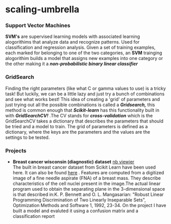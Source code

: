 # scaling-umbrella  
### Support Vector Machines
**SVM's** are  supervised learning models with associated learning alogorithims that analyze data and recognize patterns. Used for classification and regression analysis. Given a set of training examples, each marked for belonging to one of the two categories, an **SVM** trainging alogorithim builds a model that assigns new examples into one category or the other making it a ***non-probabilistic binary linear classifier***  
### GridSearch  
Finding the right parameters (like what C or gamma values to use) is a tricky task! But luckily, we can be a little lazy and just try a bunch of combinations and see what works best! This idea of creating a 'grid' of parameters and just trying out all the possible combinations is called a ***Gridsearch,*** this method is common enough that ***Scikit-learn*** has this functionality built in with ***GridSearchCV!*** .The CV stands for ***cross-validation*** which is the GridSearchCV takes a dictionary that describes the parameters that should be tried and a model to train. The grid of parameters is defined as a dictionary, where the keys are the parameters and the values are the settings to be tested.  
### Projects  
* **Breast cancer wisconsin (diagnostic) dataset** [nb viewier](https://nbviewer.jupyter.org/github/antonnifo/scaling-umbrella/blob/master/Support%20Vector%20Machines%20with%20Python.ipynb)  
 The built in breast cancer dataset from Scikit Learn have been used here. It can also be found [here](https://goo.gl/U2Uwz2) . Features are computed from a digitized image of a fine needle aspirate (FNA) of a breast mass.  They describe characteristics of the cell nuclei present in the image.The actual linear program used to obtain the separating plane
in the 3-dimensional space is that described in:K. P. Bennett and O. L. Mangasarian: "Robust Linear
Programming Discrimination of Two Linearly Inseparable Sets", Optimization Methods and Software 1, 1992, 23-34. On the project  I have built a model and evaluted it using a confusion matrix and a classification report
